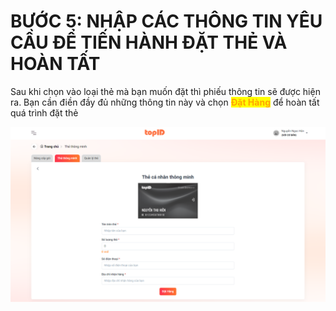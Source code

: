 # BƯỚC 5: NHẬP CÁC THÔNG TIN YÊU CẦU ĐỂ TIẾN HÀNH  ĐẶT THẺ VÀ HOÀN TẤT

Sau khi chọn vào loại thẻ mà bạn muốn đặt thì phiếu thông tin sẽ được hiện ra. Bạn cần điền đầy đủ những thông tin này và chọn <mark style="color:orange;">**Đặt Hàng**</mark> để hoàn tất quá trình đặt thẻ

![](<../../../.gitbook/assets/image (2).png>)

